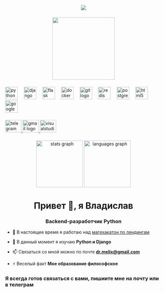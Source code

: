 <div align="center">
  <img src="https://profile-counter.glitch.me/melixz/count.svg?"  />
</div>

###

<div align="center">
  <img height="200" src="https://i.imgflip.com/2nytxb.jpg"  />
</div>

###

<div align="left">
  <img src="https://skillicons.dev/icons?i=py" height="40" alt="python logo"  />
  <img width="12" />
  <img src="https://skillicons.dev/icons?i=django" height="40" alt="django logo"  />
  <img width="12" />
  <img src="https://skillicons.dev/icons?i=flask" height="40" alt="flask logo"  />
  <img width="12" />
  <img src="https://skillicons.dev/icons?i=docker" height="40" alt="docker logo"  />
  <img width="12" />
  <img src="https://skillicons.dev/icons?i=git" height="40" alt="git logo"  />
  <img width="12" />
  <img src="https://skillicons.dev/icons?i=redis" height="40" alt="redis logo"  />
  <img width="12" />
  <img src="https://skillicons.dev/icons?i=postgres" height="40" alt="postgresql logo"  />
  <img width="12" />
  <img src="https://skillicons.dev/icons?i=html" height="40" alt="html5 logo"  />
  <img width="12" />
  <img src="https://cdn.jsdelivr.net/gh/devicons/devicon/icons/google/google-original.svg" height="40" alt="google logo"  />
</div>

###

<div align="left">
  <a href="https://t.me/Melixxx999" target="_blank">
    <img src="https://raw.githubusercontent.com/maurodesouza/profile-readme-generator/master/src/assets/icons/social/telegram/default.svg" width="52" height="40" alt="telegram logo"  />
  </a>
  <a href="dr.melix@gmail.com" target="_blank">
    <img src="https://raw.githubusercontent.com/maurodesouza/profile-readme-generator/master/src/assets/icons/social/gmail/default.svg" width="52" height="40" alt="gmail logo"  />
  </a>
  <img src="https://raw.githubusercontent.com/maurodesouza/profile-readme-generator/master/src/assets/icons/social/visualstudio/default.svg" width="52" height="40" alt="visualstudio logo"  />
</div>

###

<div align="center">
  <img src="https://github-readme-stats.vercel.app/api?username=melixz&hide_title=false&hide_rank=false&show_icons=true&include_all_commits=true&count_private=true&disable_animations=false&theme=dracula&locale=en&hide_border=false&order=1" height="150" alt="stats graph"  />
  <img src="https://github-readme-stats.vercel.app/api/top-langs?username=melixz&locale=en&hide_title=false&layout=compact&card_width=320&langs_count=5&theme=dracula&hide_border=false&order=2" height="150" alt="languages graph"  />
</div>

###

<h1 align="center">Привет 👋, я Владислав</h1>
<h3 align="center">Backend-разработчик Python</h3>

- 🔭 В настоящее время я работаю над [магехакатон по лендингам](---------------)

- 🌱 В данный момент я изучаю **Python и Django**

- 📫 Связаться со мной можно по почте **dr.melix@gmail.com**

- ⚡ Веселый факт **Мое образование философское**

<h3 align="left">Я всегда готов связаться с вами, пишиите мне на почту или в телеграм</h3>
<p align="left">
</p>
